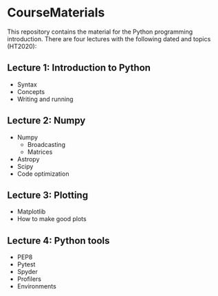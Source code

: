 # CourseMaterials

This repository contains the material for the Python programming introduction. There are four lectures with the following dated and topics (HT2020):

## Lecture 1: Introduction to Python
- Syntax
- Concepts
- Writing and running

## Lecture 2: Numpy
- Numpy
  - Broadcasting
  - Matrices
- Astropy
- Scipy
- Code optimization

## Lecture 3: Plotting
- Matplotlib
- How to make good plots

## Lecture 4: Python tools
- PEP8
- Pytest
- Spyder
- Profilers
- Environments
